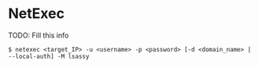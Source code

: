 # NetExec

TODO: Fill this info

`$ netexec <target_IP> -u <username> -p <password> [-d <domain_name> | --local-auth] -M lsassy`